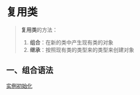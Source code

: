 # 复用类

> **复用类**的方法：
> 1. **组合**：在新的类中产生现有类的对象
> 2. **继承**：按照现有类的类型来的类型来创建对象

## 一、组合语法




[实例初始化](https://www.programcreek.com/2011/10/java-class-instance-initializers/)